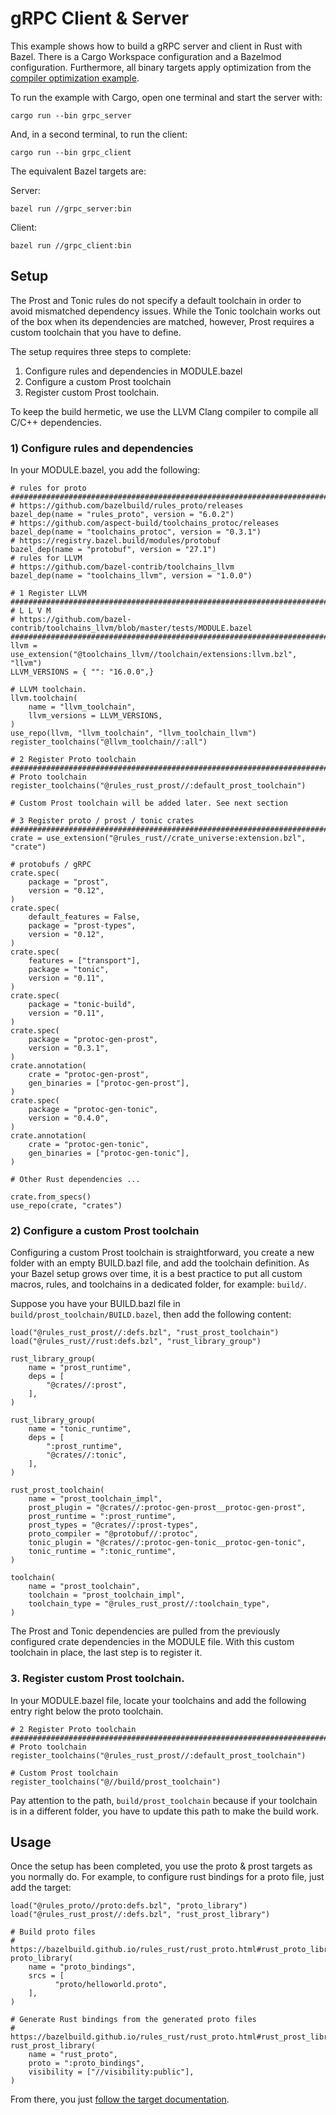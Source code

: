 # gRPC Client & Server

This example shows how to build a gRPC server and client in Rust with Bazel.
There is a Cargo Workspace configuration and a Bazelmod configuration. Furthermore,
all binary targets apply optimization from the [compiler optimization example](../03-comp-opt).

To run the example with Cargo, open one terminal and start the server with:

`
cargo run --bin grpc_server
`

And, in a second terminal, to run the client:

`
cargo run --bin grpc_client
`

The equivalent Bazel targets are:

Server:

`bazel run //grpc_server:bin`

Client:

`bazel run //grpc_client:bin`

## Setup

The Prost and Tonic rules do not specify a default toolchain in order to avoid mismatched dependency issues.
While the Tonic toolchain works out of the box when its dependencies are matched, however,
Prost requires a custom toolchain that you have to define.

The setup requires three steps to complete:
1. Configure rules and dependencies in MODULE.bazel
2. Configure a custom Prost toolchain
3. Register custom Prost toolchain.

To keep the build hermetic, we use the LLVM Clang compiler to compile all C/C++ dependencies.

### 1) Configure rules and dependencies

In your MODULE.bazel, you add the following:

```starlark
# rules for proto
###############################################################################
# https://github.com/bazelbuild/rules_proto/releases
bazel_dep(name = "rules_proto", version = "6.0.2")
# https://github.com/aspect-build/toolchains_protoc/releases
bazel_dep(name = "toolchains_protoc", version = "0.3.1")
# https://registry.bazel.build/modules/protobuf
bazel_dep(name = "protobuf", version = "27.1")
# rules for LLVM
# https://github.com/bazel-contrib/toolchains_llvm
bazel_dep(name = "toolchains_llvm", version = "1.0.0")

# 1 Register LLVM
###############################################################################
# L L V M
# https://github.com/bazel-contrib/toolchains_llvm/blob/master/tests/MODULE.bazel
###############################################################################
llvm = use_extension("@toolchains_llvm//toolchain/extensions:llvm.bzl", "llvm")
LLVM_VERSIONS = { "": "16.0.0",}

# LLVM toolchain.
llvm.toolchain(
    name = "llvm_toolchain",
    llvm_versions = LLVM_VERSIONS,
)
use_repo(llvm, "llvm_toolchain", "llvm_toolchain_llvm")
register_toolchains("@llvm_toolchain//:all")

# 2 Register Proto toolchain
###############################################################################
# Proto toolchain
register_toolchains("@rules_rust_prost//:default_prost_toolchain")

# Custom Prost toolchain will be added later. See next section

# 3 Register proto / prost / tonic crates
###############################################################################
crate = use_extension("@rules_rust//crate_universe:extension.bzl", "crate")

# protobufs / gRPC
crate.spec(
    package = "prost",
    version = "0.12",
)
crate.spec(
    default_features = False,
    package = "prost-types",
    version = "0.12",
)
crate.spec(
    features = ["transport"],
    package = "tonic",
    version = "0.11",
)
crate.spec(
    package = "tonic-build",
    version = "0.11",
)
crate.spec(
    package = "protoc-gen-prost",
    version = "0.3.1",
)
crate.annotation(
    crate = "protoc-gen-prost",
    gen_binaries = ["protoc-gen-prost"],
)
crate.spec(
    package = "protoc-gen-tonic",
    version = "0.4.0",
)
crate.annotation(
    crate = "protoc-gen-tonic",
    gen_binaries = ["protoc-gen-tonic"],
)

# Other Rust dependencies ...

crate.from_specs()
use_repo(crate, "crates")
```

### 2) Configure a custom Prost toolchain

Configuring a custom Prost toolchain is straightforward, you create a new folder with an empty BUILD.bazl file, and add
the toolchain definition.
As your Bazel setup grows over time, it is a best practice to put all custom macros, rules, and toolchains in a
dedicated folder, for example: `build/`.

Suppose you have your BUILD.bazl file in `build/prost_toolchain/BUILD.bazel`, then add the following content:

```starlark
load("@rules_rust_prost//:defs.bzl", "rust_prost_toolchain")
load("@rules_rust//rust:defs.bzl", "rust_library_group")

rust_library_group(
    name = "prost_runtime",
    deps = [
        "@crates//:prost",
    ],
)

rust_library_group(
    name = "tonic_runtime",
    deps = [
        ":prost_runtime",
        "@crates//:tonic",
    ],
)

rust_prost_toolchain(
    name = "prost_toolchain_impl",
    prost_plugin = "@crates//:protoc-gen-prost__protoc-gen-prost",
    prost_runtime = ":prost_runtime",
    prost_types = "@crates//:prost-types",
    proto_compiler = "@protobuf//:protoc",
    tonic_plugin = "@crates//:protoc-gen-tonic__protoc-gen-tonic",
    tonic_runtime = ":tonic_runtime",
)

toolchain(
    name = "prost_toolchain",
    toolchain = "prost_toolchain_impl",
    toolchain_type = "@rules_rust_prost//:toolchain_type",
)
```

The Prost and Tonic dependencies are pulled from the previously configured
crate dependencies in the MODULE file. With this custom toolchain in place, the last step is to register it.

### 3. Register custom Prost toolchain.

In your MODULE.bazel file, locate your toolchains and add the following entry right below the proto toolchain.

```starlark
# 2 Register Proto toolchain
###############################################################################
# Proto toolchain
register_toolchains("@rules_rust_prost//:default_prost_toolchain")

# Custom Prost toolchain
register_toolchains("@//build/prost_toolchain")
```

Pay attention to the path, `build/prost_toolchain` because if your toolchain
is in a different folder, you have to update this path to make the build work.

## Usage

Once the setup has been completed, you use the proto & prost targets as you normally do. For example, to configure rust
bindings for a proto file, just add the target:

```starlark
load("@rules_proto//proto:defs.bzl", "proto_library")
load("@rules_rust_prost//:defs.bzl", "rust_prost_library")

# Build proto files
# https://bazelbuild.github.io/rules_rust/rust_proto.html#rust_proto_library
proto_library(
    name = "proto_bindings",
    srcs = [
          "proto/helloworld.proto",
    ],
)

# Generate Rust bindings from the generated proto files
# https://bazelbuild.github.io/rules_rust/rust_proto.html#rust_prost_library
rust_prost_library(
    name = "rust_proto",
    proto = ":proto_bindings",
    visibility = ["//visibility:public"],
)
```

From there, you
just [follow the target documentation](https://bazelbuild.github.io/rules_rust/rust_proto.html#rust_proto_library).
